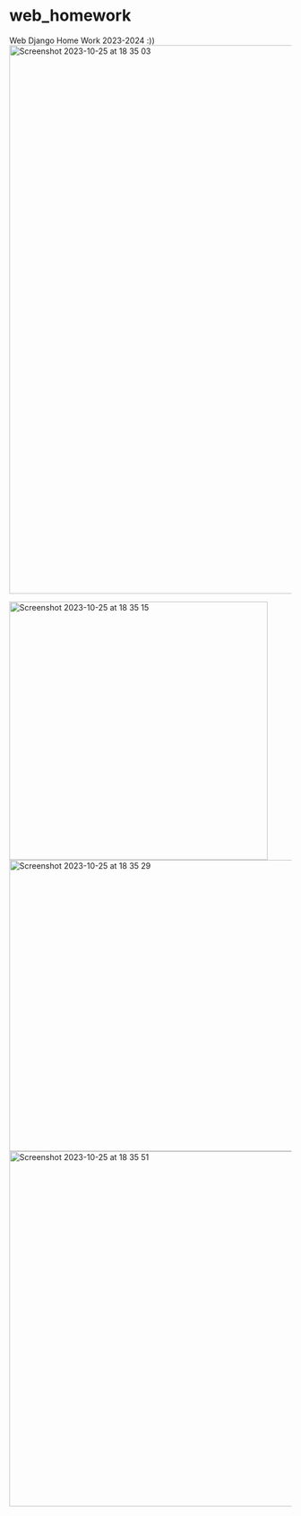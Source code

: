# web_homework
Web Django Home Work 2023-2024 :))
<img width="979" alt="Screenshot 2023-10-25 at 18 35 03" src="https://github.com/M3M0Ri/web_homework/assets/96542298/9f09d557-fffb-4561-a18f-03b34363623d">


<img width="461" alt="Screenshot 2023-10-25 at 18 35 15" src="https://github.com/M3M0Ri/web_homework/assets/96542298/05268e69-f0d8-420a-a82f-eeb04aa6ba24">


<img width="520" alt="Screenshot 2023-10-25 at 18 35 29" src="https://github.com/M3M0Ri/web_homework/assets/96542298/2974f703-1fa9-43d4-84b5-1677dbf00762">

<img width="634" alt="Screenshot 2023-10-25 at 18 35 51" src="https://github.com/M3M0Ri/web_homework/assets/96542298/c6f3c361-8402-406e-9b63-5323479586a9">
